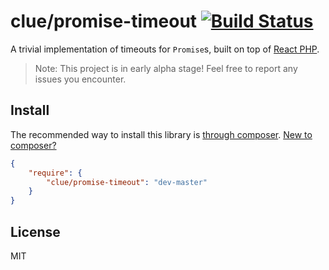 # clue/promise-timeout [![Build Status](https://travis-ci.org/clue/php-promise-timeout.svg?branch=master)](https://travis-ci.org/clue/php-promise-timeout)

A trivial implementation of timeouts for `Promise`s, built on top of [React PHP](http://reactphp.org/).

> Note: This project is in early alpha stage! Feel free to report any issues you encounter.

## Install

The recommended way to install this library is [through composer](http://getcomposer.org). [New to composer?](http://getcomposer.org/doc/00-intro.md)

```JSON
{
    "require": {
        "clue/promise-timeout": "dev-master"
    }
}
```

## License

MIT
